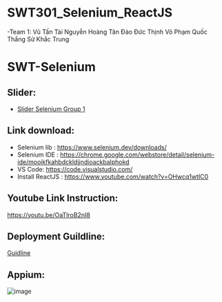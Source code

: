 # SWT301_Selenium_ReactJS
 -Team 1:
   Vũ Tấn Tài
   Nguyễn Hoàng Tân
   Đào Đức Thịnh
   Võ Phạm Quốc Thắng
   Sử Khắc Trung
# SWT-Selenium
 ## Slider:
 * [Slider Selenium Group 1](https://docs.google.com/presentation/d/1t03Fdauw1MdOrBzEOjhZJ4mSAaJDDr1M/edit?usp=sharing&ouid=110713793306141362965&rtpof=true&sd=true)
 ## Link download:
   - Selenium lib : https://www.selenium.dev/downloads/
   - Selenium IDE : https://chrome.google.com/webstore/detail/selenium-ide/mooikfkahbdckldjjndioackbalphokd
   - VS Code: https://code.visualstudio.com/
   - Install ReactJS : https://www.youtube.com/watch?v=OHwcq1wtIC0
   
 ## Youtube Link Instruction:
 https://youtu.be/OaTlroB2nI8
 ## Deployment Guildline:
 [Guidline](https://docs.google.com/document/d/1LHZndzK2ZC1wJNcmKcnHZuuSiB-YHIMGS55eDljX3nI/edit?fbclid=IwAR3w4DctK2twquyidAXloVv_J8ZQxTmmcmgWgDR5UUpX9TIuWv-xXvJf3P8)
 ## Appium: 
 
![image](https://user-images.githubusercontent.com/74039932/176790901-18a12c2d-1895-4b0b-b02d-61affce36079.png)
